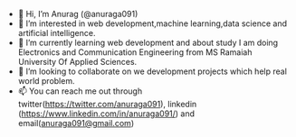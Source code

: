 - 👋 Hi, I’m Anurag (@anuraga091)
- 👀 I’m interested in web development,machine learning,data science and artificial intelligence.
- 🌱 I’m currently learning web development and about study I am doing Electronics and Communication Engineering from MS Ramaiah University Of Applied Sciences.
- 💞️ I’m looking to collaborate on we development projects which help real world problem.
- 📫 You can reach me out through twitter(https://twitter.com/anuraga091), linkedin (https://www.linkedin.com/in/anuraga091/) and email(anuraga091@gmail.com)

<!---
anuraga091/anuraga091 is a ✨ special ✨ repository because its `README.md` (this file) appears on your GitHub profile.
You can click the Preview link to take a look at your changes.
--->
